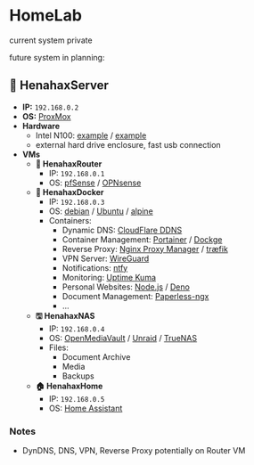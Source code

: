 # HomeLab

current system private

future system in planning:

## 🍗 HenahaxServer

- **IP:** `192.168.0.2`
- **OS:** [ProxMox](https://www.proxmox.com/)
- **Hardware**
  - Intel N100: [example](https://www.amazon.de/AIOPCWA-Support-Storage-2-5GbE-Computer/dp/B0D5LCLQL6) / [example](https://cwwk.net/collections/frontpage/products/x86-p5-development-version-special-machine-4-m-2-nvme-adapter-board-only-applicable-to-cwwk-x86-p5-n100-i3-n305-model-%E7%9A%84%E5%89%AF%E6%9C%AC)
  - external hard drive enclosure, fast usb connection
- **VMs**
  - **🛜 HenahaxRouter**
    - IP: `192.168.0.1`
    - OS: [pfSense](https://www.pfsense.org/) / [OPNsense](https://opnsense.org/)
  - **🐋 HenahaxDocker**
    - IP: `192.168.0.3`
    - OS: [debian](https://www.debian.org/) / [Ubuntu](https://ubuntu.com/) / [alpine](https://www.alpinelinux.org/)
    - Containers:
      - Dynamic DNS: [CloudFlare DDNS](https://hub.docker.com/r/oznu/cloudflare-ddns/)
      - Container Management: [Portainer](https://www.portainer.io/) / [Dockge](https://dockge.kuma.pet/)
      - Reverse Proxy: [Nginx Proxy Manager](https://nginxproxymanager.com/) / [træfik](https://traefik.io/)
      - VPN Server: [WireGuard](https://www.wireguard.com/)
      - Notifications: [ntfy](https://docs.ntfy.sh/)
      - Monitoring: [Uptime Kuma](https://uptime.kuma.pet/)
      - Personal Websites: [Node.js](https://nodejs.org/) / [Deno](https://deno.com/)
      - Document Management: [Paperless-ngx](https://docs.paperless-ngx.com/)
      - ...
  - **🖫 HenahaxNAS**
    - IP: `192.168.0.4`
    - OS: [OpenMediaVault](https://www.openmediavault.org/) / [Unraid](https://unraid.net/) / [TrueNAS](https://www.truenas.com/)
    - Files:
      - Document Archive
      - Media
      - Backups
  - **🏠 HenahaxHome**
    - IP: `192.168.0.5`
    - OS: [Home Assistant](https://www.home-assistant.io/)

### Notes

- DynDNS, DNS, VPN, Reverse Proxy potentially on Router VM
